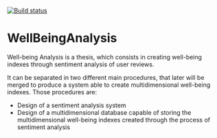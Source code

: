 [![Build status](https://github.com/ricardomilhazes/WellBeingAnalysis/actions/workflows/build.yml/badge.svg?branch=main)](https://github.com/ricardomilhazes/WellBeingAnalysis/actions?query=workflow%3Abuild)

# WellBeingAnalysis
Well-being Analysis is a thesis, which consists in creating well-being indexes through sentiment analysis of user reviews.

It can be separated in two different main procedures, that later will be merged to produce a system able to create multidimensional well-being indexes.
Those procedures are:
- Design of a sentiment analysis system
- Design of a multidimensional database capable of storing the multidimensional well-being indexes created through the process of sentiment analysis
